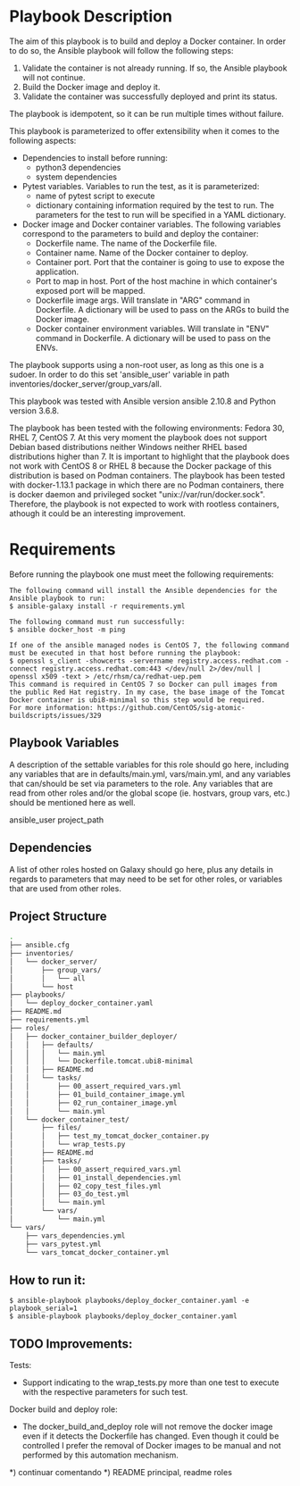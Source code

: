 Playbook Description
=========
The aim of this playbook is to build and deploy a Docker container. In order to do so, the Ansible playbook will follow the following steps:
1. Validate the container is not already running. If so, the Ansible playbook will not continue.
2. Build the Docker image and deploy it.
3. Validate the container was successfully deployed and print its status. 

The playbook is idempotent, so it can be run multiple times without failure.

This playbook is parameterized to offer extensibility when it comes to the following aspects:
- Dependencies to install before running:
	- python3 dependencies
	- system dependencies
- Pytest variables. Variables to run the test, as it is parameterized:
	- name of pytest script to execute
	- dictionary containing information required by the test to run. The parameters for the test to run will be specified in a YAML dictionary. 
- Docker image and Docker container variables. The following variables correspond to the parameters to build and deploy the container:
	- Dockerfile name. The name of the Dockerfile file.
	- Container name. Name of the Docker container to deploy.
	- Container port. Port that the container is going to use to expose the application.
	- Port to map in host. Port of the host machine in which container's exposed port will be mapped.
	- Dockerfile image args. Will translate in "ARG" command in Dockerfile. A dictionary will be used to pass on the ARGs to build the Docker image.
	- Docker container environment variables. Will translate in "ENV" command in Dockerfile. A dictionary will be used to pass on the ENVs.


The playbook supports using a non-root user, as long as this one is a sudoer. In order to do this set 'ansible_user' variable in path inventories/docker_server/group_vars/all.

This playbook was tested with Ansible version ansible 2.10.8 and Python version 3.6.8.

The playbook has been tested with the following environments: Fedora 30, RHEL 7, CentOS 7. At this very moment the playbook does not support Debian based distributions neither Windows neither RHEL based distributions higher than 7. 
It is important to highlight that the playbook does not work with CentOS 8 or RHEL 8 because the Docker package of this distribution is based on Podman containers. The playbook has been tested with docker-1.13.1 package in which there are no Podman containers, there is docker daemon and privileged socket "unix://var/run/docker.sock". Therefore, the playbook is not expected to work with rootless containers, athough it could be an interesting improvement.   


Requirements
=========
Before running the playbook one must meet the following requirements:

	The following command will install the Ansible dependencies for the Ansible playbook to run:
	$ ansible-galaxy install -r requirements.yml

	The following command must run successfully:
	$ ansible docker_host -m ping 

	If one of the ansible managed nodes is CentOS 7, the following command must be executed in that host before running the playbook:
	$ openssl s_client -showcerts -servername registry.access.redhat.com -connect registry.access.redhat.com:443 </dev/null 2>/dev/null | openssl x509 -text > /etc/rhsm/ca/redhat-uep.pem
	This command is required in CentOS 7 so Docker can pull images from the public Red Hat registry. In my case, the base image of the Tomcat Docker container is ubi8-minimal so this step would be required.
	For more information: https://github.com/CentOS/sig-atomic-buildscripts/issues/329


Playbook Variables
--------------

A description of the settable variables for this role should go here, including any variables that are in defaults/main.yml, vars/main.yml, and any variables that can/should be set via parameters to the role. Any variables that are read from other roles and/or the global scope (ie. hostvars, group vars, etc.) should be mentioned here as well.

ansible_user
project_path

Dependencies
------------

A list of other roles hosted on Galaxy should go here, plus any details in regards to parameters that may need to be set for other roles, or variables that are used from other roles.

Project Structure
----------------
```bash
.
├── ansible.cfg
├── inventories/
│   └── docker_server/
│       ├── group_vars/
│       │   └── all
│       └── host
├── playbooks/
│   └── deploy_docker_container.yaml
├── README.md
├── requirements.yml
├── roles/
│   ├── docker_container_builder_deployer/
│   │   ├── defaults/
│   │   │   └── main.yml
│   │   │   └── Dockerfile.tomcat.ubi8-minimal
│   │   ├── README.md
│   │   └── tasks/
│   │       ├── 00_assert_required_vars.yml
│   │       ├── 01_build_container_image.yml
│   │       ├── 02_run_container_image.yml
│   │       └── main.yml
│   └── docker_container_test/
│       ├── files/
│       │   ├── test_my_tomcat_docker_container.py
│       │   └── wrap_tests.py
│       ├── README.md
│       ├── tasks/
│       │   ├── 00_assert_required_vars.yml
│       │   ├── 01_install_dependencies.yml
│       │   ├── 02_copy_test_files.yml
│       │   ├── 03_do_test.yml
│       │   └── main.yml
│       └── vars/
│           └── main.yml
└── vars/
    ├── vars_dependencies.yml
    ├── vars_pytest.yml
    └── vars_tomcat_docker_container.yml
```


How to run it:
----------------

	$ ansible-playbook playbooks/deploy_docker_container.yaml -e playbook_serial=1
	$ ansible-playbook playbooks/deploy_docker_container.yaml

TODO Improvements:
----------------
Tests:
- Support indicating to the wrap_tests.py more than one test to execute with the respective parameters for such test.

Docker build and deploy role:
- The docker_build_and_deploy role will not remove the docker image even if it detects the Dockerfile has changed. Even though it could be controlled I prefer the removal of Docker images to be manual and not performed by this automation mechanism.

*) continuar comentando 
*) README principal, readme roles
